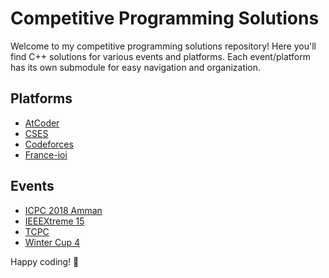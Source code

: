 # Competitive Programming Solutions

Welcome to my competitive programming solutions repository! 
Here you'll find C++ solutions for various events and platforms. 
Each event/platform has its own submodule for easy navigation and organization.

## Platforms
- [AtCoder](./AtCoder)
- [CSES](./CSES)
- [Codeforces](./Codeforces)
- [France-ioi](./France-ioi)

## Events
- [ICPC 2018 Amman](./ICPC%202018%20Amman)
- [IEEEXtreme 15](./IEEEXtreme%2015)
- [TCPC](./TCPC)
- [Winter Cup 4](./Winter%20Cup%204)

Happy coding! 🚀
